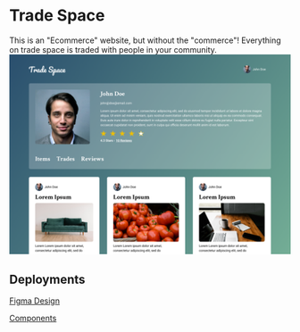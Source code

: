 # Trade Space

This is an "Ecommerce" website, but without the "commerce"! Everything on trade space is traded with people in your community.
![screen shot of app](./public/img/Profile%20_%20My%20Items.png)

## Deployments

[Figma Design](https://www.figma.com/design/AkbpTGfG2bfJZiyPOmdIVn/Designs?node-id=5-2&t=g8PPkXAteYRcfXbL-1)

[Components](https://grobergm.github.io/tradeSpace/storybook-static)